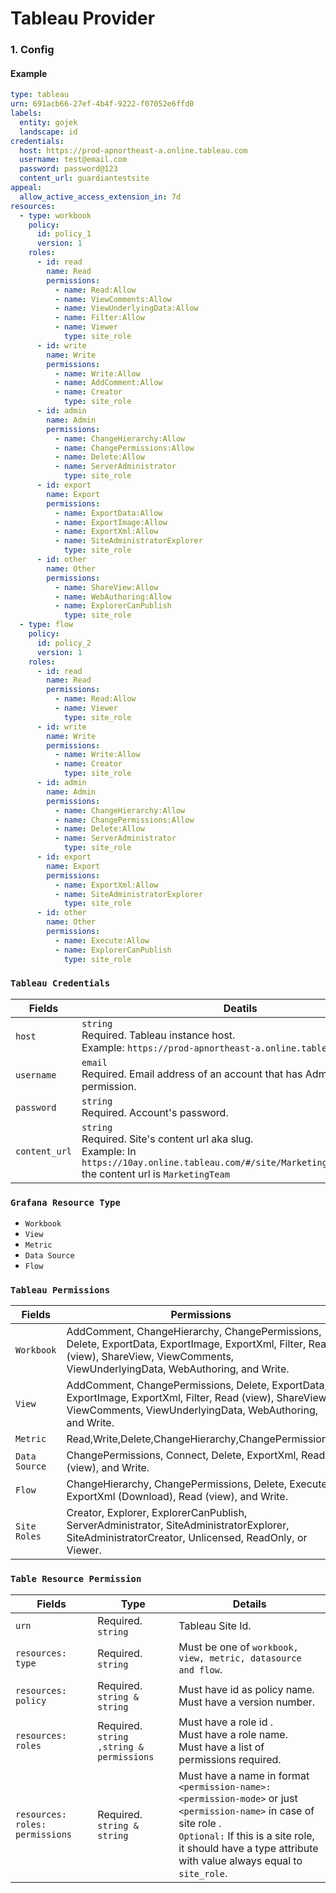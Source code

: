 # Tableau Provider

### 1. Config

#### Example

```yaml
type: tableau
urn: 691acb66-27ef-4b4f-9222-f07052e6ffd0
labels:
  entity: gojek
  landscape: id
credentials:
  host: https://prod-apnortheast-a.online.tableau.com
  username: test@email.com
  password: password@123
  content_url: guardiantestsite
appeal:
  allow_active_access_extension_in: 7d
resources:
  - type: workbook
    policy:
      id: policy_1
      version: 1
    roles:
      - id: read
        name: Read
        permissions:
          - name: Read:Allow
          - name: ViewComments:Allow
          - name: ViewUnderlyingData:Allow
          - name: Filter:Allow
          - name: Viewer
            type: site_role
      - id: write
        name: Write
        permissions:
          - name: Write:Allow
          - name: AddComment:Allow
          - name: Creator
            type: site_role
      - id: admin
        name: Admin
        permissions:
          - name: ChangeHierarchy:Allow
          - name: ChangePermissions:Allow
          - name: Delete:Allow
          - name: ServerAdministrator
            type: site_role
      - id: export
        name: Export
        permissions:
          - name: ExportData:Allow
          - name: ExportImage:Allow
          - name: ExportXml:Allow
          - name: SiteAdministratorExplorer
            type: site_role
      - id: other
        name: Other
        permissions:
          - name: ShareView:Allow
          - name: WebAuthoring:Allow
          - name: ExplorerCanPublish
            type: site_role
  - type: flow
    policy:
      id: policy_2
      version: 1
    roles:
      - id: read
        name: Read
        permissions:
          - name: Read:Allow
          - name: Viewer
            type: site_role
      - id: write
        name: Write
        permissions:
          - name: Write:Allow
          - name: Creator
            type: site_role
      - id: admin
        name: Admin
        permissions:
          - name: ChangeHierarchy:Allow
          - name: ChangePermissions:Allow
          - name: Delete:Allow
          - name: ServerAdministrator
            type: site_role
      - id: export
        name: Export
        permissions:
          - name: ExportXml:Allow
          - name: SiteAdministratorExplorer
            type: site_role
      - id: other
        name: Other
        permissions:
          - name: Execute:Allow
          - name: ExplorerCanPublish
            type: site_role   
```

### `Tableau Credentials`

Fields | Deatils|
-|-
`host` | `string` <br> Required. Tableau instance host. <br> Example: `https://prod-apnortheast-a.online.tableau.com`
`username` | `email` <br> Required. Email address of an account that has Administration permission.
`password` | `string` <br> Required. Account's password.
`content_url` | `string` <br> Required. Site's content url aka slug. <br> Example: In `https://10ay.online.tableau.com/#/site/MarketingTeam/workbooks` the content url is `MarketingTeam`

### `Grafana Resource Type`

- `Workbook`
- `View`
- `Metric`
- `Data Source`
- `Flow`

### `Tableau Permissions`

Fields |Permissions|
-|-
`Workbook` | AddComment, ChangeHierarchy, ChangePermissions, Delete, ExportData, ExportImage, ExportXml, Filter, Read (view), ShareView, ViewComments, ViewUnderlyingData, WebAuthoring, and Write.
`View` | AddComment, ChangePermissions, Delete, ExportData, ExportImage, ExportXml, Filter, Read (view), ShareView, ViewComments, ViewUnderlyingData, WebAuthoring, and Write.
`Metric` | Read,Write,Delete,ChangeHierarchy,ChangePermissions.
`Data Source` | ChangePermissions, Connect, Delete, ExportXml, Read (view), and Write.
`Flow` | ChangeHierarchy, ChangePermissions, Delete, Execute, ExportXml (Download), Read (view), and Write.
`Site Roles` | Creator, Explorer, ExplorerCanPublish, ServerAdministrator, SiteAdministratorExplorer, SiteAdministratorCreator, Unlicensed, ReadOnly, or Viewer.



### `Table Resource Permission`

Fields |Type| Details|
-|-|-
`urn` | Required. <br> `string` | Tableau Site Id.
`resources: type` | Required. <br> `string` | Must be one of `workbook, view, metric, datasource and flow`.
`resources: policy` | Required. <br> `string & string` | Must have id as policy name. <br> Must have a version number.
`resources: roles` | Required. <br> `string ,string & permissions` | Must have a role id . <br> Must have a role name. <br> Must have a list of permissions required.
`resources: roles: permissions` | Required. <br> `string & string` | Must have a name in format `<permission-name>:<permission-mode>` or just `<permission-name>` in case of site role . <br> `Optional:` If this is a site role, it should have a type attribute with value always equal to `site_role`.
